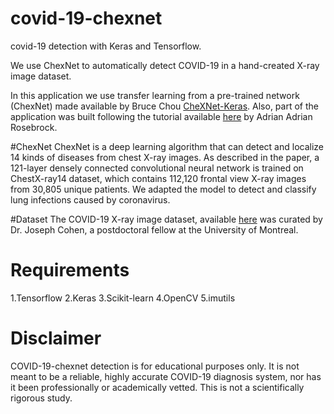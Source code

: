 # covid-19-chexnet
covid-19 detection with Keras and Tensorflow.

We use ChexNet to automatically detect COVID-19 in a hand-created X-ray image dataset.

In this application we use transfer learning from a pre-trained network (ChexNet) made available by Bruce Chou [CheXNet-Keras](https://github.com/brucechou1983/CheXNet-Keras). Also, part of the application was built following the tutorial available [here](https://www.pyimagesearch.com/2020/03/16/detecting-covid-19-in-x-ray-images-with-keras-tensorflow-and-deep-learning/) by Adrian Adrian Rosebrock.

#ChexNet
ChexNet is a deep learning algorithm that can detect and localize 14 kinds of diseases from chest X-ray images. As described in the paper, a 121-layer densely connected convolutional neural network is trained on ChestX-ray14 dataset, which contains 112,120 frontal view X-ray images from 30,805 unique patients. We adapted the model to detect and classify lung infections caused by coronavirus.

#Dataset
The COVID-19 X-ray image dataset, available [here](https://github.com/ieee8023/covid-chestxray-dataset) was curated by Dr. Joseph Cohen, a postdoctoral fellow at the University of Montreal.

# Requirements
1.Tensorflow
2.Keras
3.Scikit-learn
4.OpenCV
5.imutils

# Disclaimer
COVID-19-chexnet detection is for educational purposes only. It is not meant to be a reliable, highly accurate COVID-19 diagnosis system, nor has it been professionally or academically vetted. This is not a scientifically rigorous study. 
